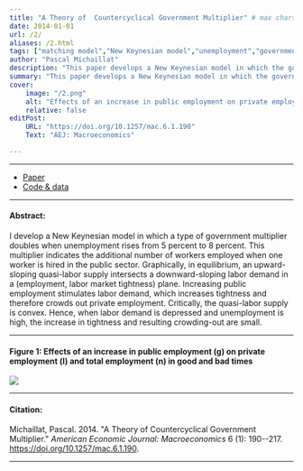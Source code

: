 ```yaml
---
title: "A Theory of  Countercyclical Government Multiplier" # max chars = 70
date: 2014-01-01
url: /2/
aliases: /2.html
tags: ["matching model","New Keynesian model","unemployment","government spending","business cycles"]
author: "Pascal Michaillat"
description: "This paper develops a New Keynesian model in which the government-spending multiplier doubles when the unemployment rate rises from 5% to 8%." # max chars = 155
summary: "This paper develops a New Keynesian model in which the government-spending multiplier doubles when the unemployment rate rises from 5% to 8%." # max chars = 290
cover:
    image: "/2.png"
    alt: "Effects of an increase in public employment on private employment and total employment in good and bad times"
    relative: false
editPost:
    URL: "https://doi.org/10.1257/mac.6.1.190"
    Text: "AEJ: Macroeconomics"

---
```


---

<!-- #### Files: -->

- [Paper](/2.pdf)
- [Code & data](https://github.com/pmichaillat/countercyclical-multiplier)

---

#### Abstract:

I develop a New Keynesian model in which a type of government multiplier doubles when unemployment rises from 5 percent to 8 percent. This multiplier indicates the additional number of workers employed when one worker is hired in the public sector. Graphically, in equilibrium, an upward-sloping quasi-labor supply intersects a downward-sloping labor demand in a (employment, labor market tightness) plane. Increasing public employment stimulates labor demand, which increases tightness and therefore crowds out private employment. Critically, the quasi-labor supply is convex. Hence, when labor demand is depressed and unemployment is high, the increase in tightness and resulting crowding-out are small.

---

#### Figure 1:  Effects of an increase in public employment (g) on private employment (l) and total employment (n) in good and bad times

![](/2.png)

---

#### Citation:

Michaillat, Pascal. 2014. "A Theory of  Countercyclical Government Multiplier." *American Economic Journal: Macroeconomics* 6 (1): 190--217. https://doi.org/10.1257/mac.6.1.190.

---

